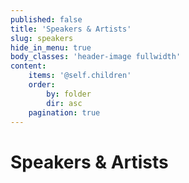 ```yaml
---
published: false
title: 'Speakers & Artists'
slug: speakers
hide_in_menu: true
body_classes: 'header-image fullwidth'
content:
    items: '@self.children'
    order:
        by: folder
        dir: asc
    pagination: true
---
```


# Speakers & Artists

